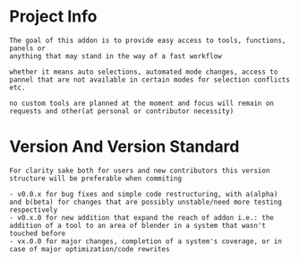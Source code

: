# Project Info
	The goal of this addon is to provide easy access to tools, functions, panels or
    anything that may stand in the way of a fast workflow

 	whether it means auto selections, automated mode changes, access to pannel that are not available in certain modes for selection conflicts etc.

 	no custom tools are planned at the moment and focus will remain on requests and other(at personal or contributor necessity)

# Version And Version Standard
	For clarity sake both for users and new contributors this version structure will be preferable when commiting

 	- v0.0.x for bug fixes and simple code restructuring, with a(alpha) and b(beta) for changes that are possibly unstable/need more testing respectively
  	- v0.x.0 for new addition that expand the reach of addon i.e.: the addition of a tool to an area of blender in a system that wasn't touched before
   	- vx.0.0 for major changes, completion of a system's coverage, or in case of major optimization/code rewrites
